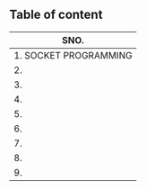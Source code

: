## Table of content

| SNO.                    |            
| ----------------------- |
| 1.  SOCKET PROGRAMMING  |      
| 2.                      |  
|3.                       |
|4.                       |
|5.                       |
|6.                       |
|7.                       |
|8.                       |
|9.                       |  

